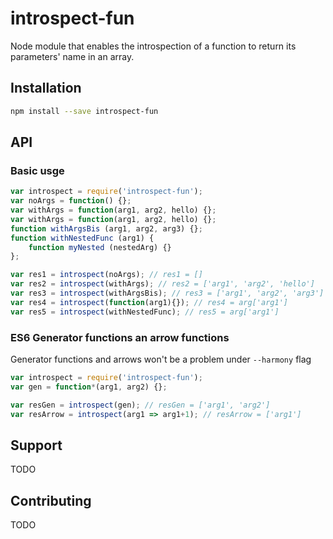 # introspect-fun

Node module that enables the introspection of a function to return its parameters' name in an array.

## Installation

```sh
npm install --save introspect-fun
```

## API
### Basic usge
```javascript
var introspect = require('introspect-fun');
var noArgs = function() {};
var withArgs = function(arg1, arg2, hello) {};
var withArgs = function(arg1, arg2, hello) {};
function withArgsBis (arg1, arg2, arg3) {};
function withNestedFunc (arg1) {
    function myNested (nestedArg) {}
};

var res1 = introspect(noArgs); // res1 = []
var res2 = introspect(withArgs); // res2 = ['arg1', 'arg2', 'hello']
var res3 = introspect(withArgsBis); // res3 = ['arg1', 'arg2', 'arg3']
var res4 = introspect(function(arg1){}); // res4 = arg['arg1']
var res5 = introspect(withNestedFunc); // res5 = arg['arg1']
```
### ES6 Generator functions an arrow functions
Generator functions and arrows won't be a problem under ```--harmony``` flag
```javascript
var introspect = require('introspect-fun');
var gen = function*(arg1, arg2) {};

var resGen = introspect(gen); // resGen = ['arg1', 'arg2']
var resArrow = introspect(arg1 => arg1+1); // resArrow = ['arg1']
```
## Support
TODO

## Contributing
TODO
